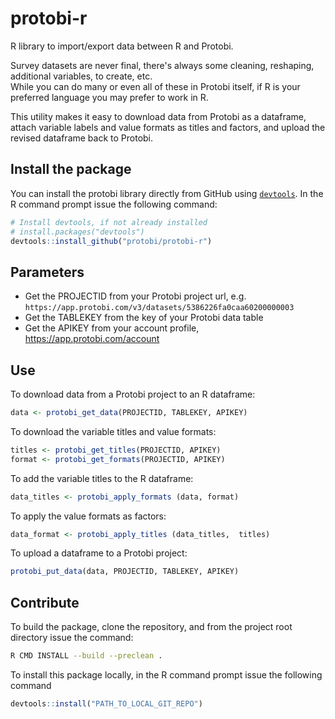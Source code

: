# protobi-r
R library to import/export data between R and Protobi.

Survey datasets are never final, there's always some cleaning, reshaping, 
additional variables, to create, etc.  
While you can do many or even all of these in Protobi itself, 
if R is your preferred language  you may prefer to work in R.

This utility makes it easy to download data from Protobi as a dataframe,
attach variable labels and value formats as titles and factors, 
and upload the revised dataframe back to Protobi.


## Install the package

You can install the protobi library directly from GitHub using [`devtools`](https://github.com/r-lib/devtools).
In the R command prompt issue the following command:
```R
# Install devtools, if not already installed
# install.packages("devtools")
devtools::install_github("protobi/protobi-r")
```

## Parameters

* Get the PROJECTID from your Protobi project url, e.g. `https://app.protobi.com/v3/datasets/5386226fa0caa60200000003`
* Get the TABLEKEY from the key of your Protobi data table
* Get the APIKEY from your account profile, https://app.protobi.com/account


## Use
To download data from a Protobi project to an R dataframe:
```R
data <- protobi_get_data(PROJECTID, TABLEKEY, APIKEY)
```

To download the variable titles and value formats:
```R
titles <- protobi_get_titles(PROJECTID, APIKEY)
format <- protobi_get_formats(PROJECTID, APIKEY)
```

To add the variable titles to the R dataframe:
```R
data_titles <- protobi_apply_formats (data, format)
```

To apply the value formats as factors:
```R
data_format <- protobi_apply_titles (data_titles,  titles)
```

To upload a dataframe to a Protobi project:
```R
protobi_put_data(data, PROJECTID, TABLEKEY, APIKEY)
```

## Contribute
To build the package, clone the repository, and from the project root directory issue the command:

```bash
R CMD INSTALL --build --preclean .
```

To install this package locally, in the R command prompt issue the following command

```R
devtools::install("PATH_TO_LOCAL_GIT_REPO")
```
